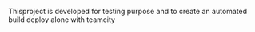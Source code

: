 Thisproject is developed for testing purpose and to create an automated build deploy alone with teamcity
